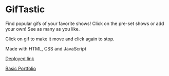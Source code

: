 # GifTastic
Find popular gifs of your favorite shows! Click on the pre-set shows or add your own! See as many as you like. 

Click on gif to make it move and click again to stop.

Made with HTML, CSS and JavaScript

[Deployed link](https://lmboyle.github.io/GifTastic/)

[Basic Portfolio](https://lmboyle.github.io/Basic-Portfolio/portfolio.html)

